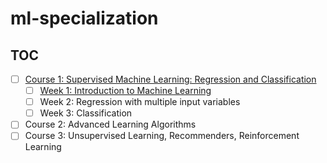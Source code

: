 # ml-specialization

## TOC

- [ ] [Course 1: Supervised Machine Learning: Regression and Classification](course1-supervised-ml)
  - [ ] [Week 1: Introduction to Machine Learning](course1-supervised-ml/week1)
  - [ ] Week 2: Regression with multiple input variables
  - [ ] Week 3: Classification
- [ ] Course 2: Advanced Learning Algorithms
- [ ] Course 3: Unsupervised Learning, Recommenders, Reinforcement Learning

